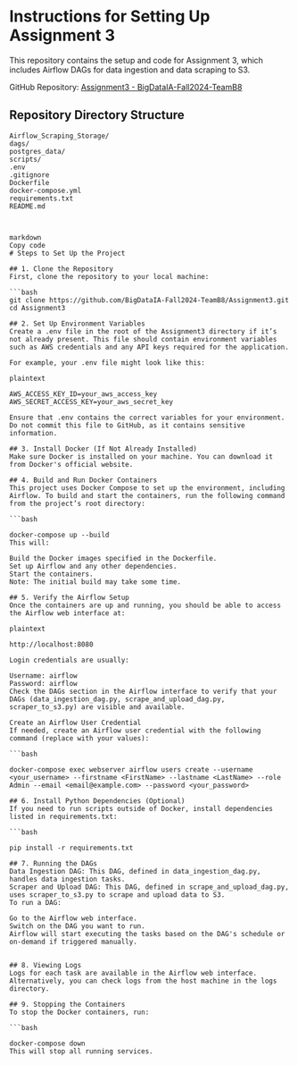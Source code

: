 # Instructions for Setting Up Assignment 3

This repository contains the setup and code for Assignment 3, which includes Airflow DAGs for data ingestion and data scraping to S3.

GitHub Repository: [Assignment3 - BigDataIA-Fall2024-TeamB8](https://github.com/BigDataIA-Fall2024-TeamB8/Assignment3/tree/Sathvik)

## Repository Directory Structure

```plaintext
Airflow_Scraping_Storage/
dags/
postgres_data/
scripts/
.env
.gitignore
Dockerfile
docker-compose.yml
requirements.txt
README.md



markdown
Copy code
# Steps to Set Up the Project

## 1. Clone the Repository
First, clone the repository to your local machine:

```bash
git clone https://github.com/BigDataIA-Fall2024-TeamB8/Assignment3.git
cd Assignment3

## 2. Set Up Environment Variables
Create a .env file in the root of the Assignment3 directory if it’s not already present. This file should contain environment variables such as AWS credentials and any API keys required for the application.

For example, your .env file might look like this:

plaintext

AWS_ACCESS_KEY_ID=your_aws_access_key
AWS_SECRET_ACCESS_KEY=your_aws_secret_key

Ensure that .env contains the correct variables for your environment. Do not commit this file to GitHub, as it contains sensitive information.

## 3. Install Docker (If Not Already Installed)
Make sure Docker is installed on your machine. You can download it from Docker's official website.

## 4. Build and Run Docker Containers
This project uses Docker Compose to set up the environment, including Airflow. To build and start the containers, run the following command from the project’s root directory:

```bash

docker-compose up --build
This will:

Build the Docker images specified in the Dockerfile.
Set up Airflow and any other dependencies.
Start the containers.
Note: The initial build may take some time.

## 5. Verify the Airflow Setup
Once the containers are up and running, you should be able to access the Airflow web interface at:

plaintext

http://localhost:8080

Login credentials are usually:

Username: airflow
Password: airflow
Check the DAGs section in the Airflow interface to verify that your DAGs (data_ingestion_dag.py, scrape_and_upload_dag.py, scraper_to_s3.py) are visible and available.

Create an Airflow User Credential
If needed, create an Airflow user credential with the following command (replace with your values):

```bash

docker-compose exec webserver airflow users create --username <your_username> --firstname <FirstName> --lastname <LastName> --role Admin --email <email@example.com> --password <your_password>

## 6. Install Python Dependencies (Optional)
If you need to run scripts outside of Docker, install dependencies listed in requirements.txt:

```bash

pip install -r requirements.txt

## 7. Running the DAGs
Data Ingestion DAG: This DAG, defined in data_ingestion_dag.py, handles data ingestion tasks.
Scraper and Upload DAG: This DAG, defined in scrape_and_upload_dag.py, uses scraper_to_s3.py to scrape and upload data to S3.
To run a DAG:

Go to the Airflow web interface.
Switch on the DAG you want to run.
Airflow will start executing the tasks based on the DAG's schedule or on-demand if triggered manually.


## 8. Viewing Logs
Logs for each task are available in the Airflow web interface. Alternatively, you can check logs from the host machine in the logs directory.

## 9. Stopping the Containers
To stop the Docker containers, run:

```bash

docker-compose down
This will stop all running services.

